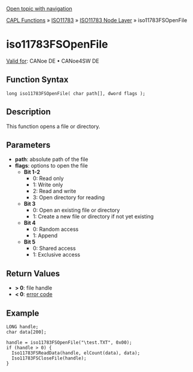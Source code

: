 [Open topic with navigation](../../../../../../CANoeDEFamily.htm#Topics/CAPLFunctions/ISO11783/ISONodeLayer/Functions/CAPLfunctionIso11783FSOpenFile.md)

[CAPL Functions](../../../CAPLfunctions.md) » [ISO11783](../../CAPLfunctionsISO11783Overview.md) » [ISO11783 Node Layer](../CAPLfunctionsISONLOverview.md) » iso11783FSOpenFile

# iso11783FSOpenFile

[Valid for](../../../../Shared/FeatureAvailability.md):  CANoe DE • CANoe4SW DE

## Function Syntax

```plaintext
long iso11783FSOpenFile( char path[], dword flags );
```

## Description

This function opens a file or directory.

## Parameters

- **path**: absolute path of the file
- **flags**: options to open the file
  - **Bit 1-2**
    - 0: Read only
    - 1: Write only
    - 2: Read and write
    - 3: Open directory for reading
  - **Bit 3**
    - 0: Open an existing file or directory
    - 1: Create a new file or directory if not yet existing
  - **Bit 4**
    - 0: Random access
    - 1: Append
  - **Bit 5**
    - 0: Shared access
    - 1: Exclusive access

## Return Values

- **> 0**: file handle
- **< 0**: [error code](../CAPLfunctionsISONLErrorCodes.md)

## Example

```plaintext
LONG handle;
char data[200];

handle = iso11783FSOpenFile("\test.TXT", 0x00);
if (handle > 0) {
  Iso11783FSReadData(handle, elCount(data), data);
  Iso11783FSCloseFile(handle);
}
```
